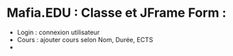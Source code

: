 
# Mafia.EDU : Classe et JFrame Form :

- Login : connexion utilisateur
- Cours : ajouter cours selon Nom, Durée, ECTS
- 
